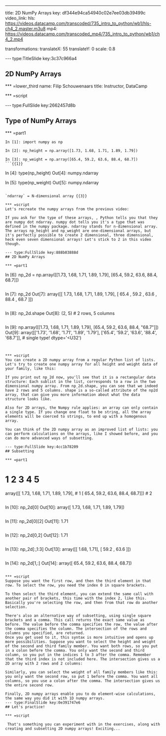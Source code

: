 ---
title: 2D NumPy Arrays
key: df344e94ca54940c02e7ee03db39499c
video_link:
    hls: https://videos.datacamp.com/transcoded/735_intro_to_python/wb1/hls-ch4_2.master.m3u8
    mp4: https://videos.datacamp.com/transcoded_mp4/735_intro_to_python/wb1/ch4_2.mp4

transformations:
    translateX: 55
    translateY: 0
    scale: 0.8

--- type:TitleSlide key:3c37c966a4
## 2D NumPy Arrays

*** =lower_third
name: Filip Schouwenaars
title: Instructor, DataCamp

*** =script


--- type:FullSlide key:2662457d8b
## Type of NumPy Arrays

*** =part1
```
In [1]: import numpy as np

In [2]: np_height = np.array([1.73, 1.68, 1.71, 1.89, 1.79])

In [3]: np_weight = np.array([65.4, 59.2, 63.6, 88.4, 68.7])
```{{1}}
```
In [4]: type(np_height)
Out[4]: numpy.ndarray

In [5]: type(np_weight)
Out[5]: numpy.ndarray
```{{2}}

`ndarray` = N-dimensional array {{3}}

*** =script
Let's recreate the numpy arrays from the previous video:

If you ask for the type of these arrays, , Python tells you that they are numpy dot ndarray. numpy dot tells you it's a type that was defined in the numpy package. ndarray stands for n-dimensional array. The arrays np_height and np_weight are one-dimensional arrays, but it's perfectly possible to create 2 dimensional, three dimensional, heck even seven dimensional arrays! Let's stick to 2 in this video though.

--- type:FullSlide key:888b03888d
## 2D NumPy Arrays

*** =part1
```
In [6]: np_2d = np.array([[1.73, 1.68, 1.71, 1.89, 1.79],
                          [65.4, 59.2, 63.6, 88.4, 68.7]])
``` {{1}}
```
In [7]: np_2d
Out[7]:
array([[  1.73,   1.68,   1.71,   1.89,   1.79],
       [ 65.4 ,  59.2 ,  63.6 ,  88.4 ,  68.7 ]])
```{{2}}
```
In [8]: np_2d.shape
Out[8]: (2, 5)    # 2 rows, 5 columns
```{{3}}
```
In [9]: np.array([[1.73, 1.68, 1.71, 1.89, 1.79],
                  [65.4, 59.2, 63.6, 88.4, "68.7"]])
Out[9]:
array([['1.73', '1.68', '1.71', '1.89', '1.79'],
       ['65.4', '59.2', '63.6', '88.4', '68.7']],     # single type!
      dtype='<U32')
```{{4}}


*** =script
You can create a 2D numpy array from a regular Python list of lists. Let's try to create one numpy array for all height and weight data of your family, like this:

If you print out np_2d now, you'll see that it is a rectangular data structure: Each sublist in the list, corresponds to a row in the two dimensional numpy array. From np_2d.shape, you can see that we indeed have 2 rows and 5 columns. shape is a so-called attribute of the np2d array, that can give you more information about what the data structure looks like.

Also for 2D arrays, the Numpy rule applies: an array can only contain a single type. If you change one float to be string, all the array elements will be coerced to strings, to end up with a homogenous array.

You can think of the 2D numpy array as an improved list of lists: you can perform calculations on the arrays, like I showed before, and you can do more advanced ways of subsetting.

--- type:FullSlide key:4cc1b78209
## Subsetting

*** =part1
```
#           1       2       3       4       5
array([[  1.73,   1.68,   1.71,   1.89,   1.79],   # 1
       [  65.4,   59.2,   63.6,   88.4,   68.7]])  # 2
```

```
In [10]: np_2d[0]
Out[10]: array([ 1.73,  1.68,  1.71,  1.89,  1.79])
```{{1}}
```
In [11]: np_2d[0][2]
Out[11]: 1.71
```{{2}}
```
In [12]: np_2d[0,2]
Out[12]: 1.71
```{{3}}
```
In [13]: np_2d[:,1:3]
Out[13]: array([[  1.68,   1.71],
                [ 59.2 ,  63.6 ]])
```{{4}}
```
In [14]: np_2d[1,:]
Out[14]: array([ 65.4,  59.2,  63.6,  88.4,  68.7])
``` {{5}}

*** =script
Suppose you want the first row, and then the third element in that row. To select the row, you need the index 0 in square brackets.

To then select the third element, you can extend the same call with another pair of brackets, this time with the index 2, like this. Basically you're selecting the row, and then from that row do another selection.

There's also an alternative way of subsetting, using single square brackets and a comma. This call returns the exact same value as before. The value before the comma specifies the row, the value after the comma specifies the column. The intersection of the rows and columns you specified, are returned.
Once you get used to it, this syntax is more intuitive and opens up more possibilities. Suppose you want to select the height and weight of the second and third family member. You want both rows, so you put in a colon before the comma. You only want the second and third column, so you put in the indices 1 to 3 after the comma. Remember that the third index is not included here. The intersection gives us a 2D array with 2 rows and 2 columns:

Similarly, you can select the weight of all family members like this: you only want the second row, so put 1 before the comma. You want all columns, so you use a colon after the comma. The intersection gives us the entire second row.

Finally, 2D numpy arrays enable you to do element-wise calculations, the same way you did it with 1D numpy arrays.
--- type:FinalSlide key:0e391747e6
## Let's practice!

*** =script

 That's something you can experiment with in the exercises, along with creating and subsetting 2D numpy arrays! Exciting...